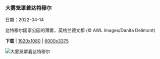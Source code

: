 ### 大雾笼罩着达特穆尔

日期：2022-04-14

达特穆尔国家公园的薄雾，英格兰德文郡 (© AWL Images/Danita Delimont)

**下载**  |  [1920x1080](https://cn.bing.com/th?id=OHR.DartmoorMist_ZH-CN0317898466_1920x1080.jpg)  |  [6000x3375](https://cn.bing.com/th?id=OHR.DartmoorMist_ZH-CN0317898466_UHD.jpg)

![大雾笼罩着达特穆尔](https://cn.bing.com/th?id=OHR.DartmoorMist_ZH-CN0317898466_1920x1080.jpg "达特穆尔国家公园的薄雾，英格兰德文郡 (© AWL Images/Danita Delimont)")

